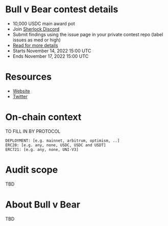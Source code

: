 # Bull v Bear contest details

- 10,000 USDC main award pot
- Join [Sherlock Discord](https://discord.gg/MABEWyASkp)
- Submit findings using the issue page in your private contest repo (label issues as med or high)
- [Read for more details](https://docs.sherlock.xyz/audits/watsons)
- Starts November 14, 2022 15:00 UTC
- Ends November 17, 2022 15:00 UTC

# Resources

- [Website](https://bullvbear.xyz/)
- [Twitter](https://twitter.com/BullvBearNFT)

# On-chain context

TO FILL IN BY PROTOCOL

```
DEPLOYMENT: [e.g. mainnet, arbitrum, optimism, ..]
ERC20: [e.g. any, none, USDC, USDC and USDT]
ERC721: [e.g. any, none, UNI-V3]
```

# Audit scope

TBD

# About Bull v Bear

TBD
